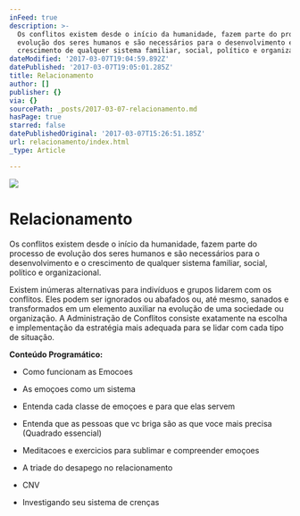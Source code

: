 ```yaml
---
inFeed: true
description: >-
  Os conflitos existem desde o início da humanidade, fazem parte do processo de
  evolução dos seres humanos e são necessários para o desenvolvimento e o
  crescimento de qualquer sistema familiar, social, político e organizacional.
dateModified: '2017-03-07T19:04:59.892Z'
datePublished: '2017-03-07T19:05:01.285Z'
title: Relacionamento
author: []
publisher: {}
via: {}
sourcePath: _posts/2017-03-07-relacionamento.md
hasPage: true
starred: false
datePublishedOriginal: '2017-03-07T15:26:51.185Z'
url: relacionamento/index.html
_type: Article

---
```

![](https://the-grid-user-content.s3-us-west-2.amazonaws.com/ab1e9b50-de65-4c44-a2a4-55709bf3930f.jpg)

# Relacionamento

Os conflitos existem desde o início da humanidade, fazem parte do processo de evolução dos seres humanos e são necessários para o desenvolvimento e o crescimento de qualquer sistema familiar, social, político e organizacional.

Existem inúmeras alternativas para indivíduos e grupos lidarem com os conflitos. Eles podem ser ignorados ou abafados ou, até mesmo, sanados e transformados em um elemento auxiliar na evolução de uma sociedade ou organização. A Administração de Conflitos consiste exatamente na escolha e implementação da estratégia mais adequada para se lidar com cada tipo de situação.

**Conteúdo Programático:**

- Como funcionam as Emocoes

- As emoçoes como um sistema

- Entenda cada classe de emoçoes e para que elas servem

- Entenda que as pessoas que vc briga são as que voce mais precisa (Quadrado essencial)

- Meditacoes e exercicios para sublimar e compreender emoçoes

- A triade do desapego no relacionamento

- CNV

- Investigando seu sistema de crenças